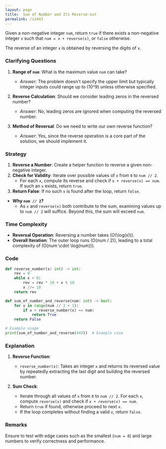 ```yaml
---
layout: page
title:  Sum of Number and Its Reverse-out
permalink: /s2443
---
```


Given a non-negative integer `num`, return `true` if there exists a non-negative integer `x` such that `num = x + reverse(x)`, or `false` otherwise.

The reverse of an integer `x` is obtained by reversing the digits of `x`.

### Clarifying Questions

1. **Range of `num`**: What is the maximum value `num` can take?
    - *Answer*: The problem doesn't specify the upper limit but typically integer inputs could range up to \(10^9\) unless otherwise specified.

2. **Reverse Calculation**: Should we consider leading zeros in the reversed number?
    - *Answer*: No, leading zeros are ignored when computing the reversed number.
    
3. **Method of Reversal**: Do we need to write our own reverse function?
    - *Answer*: Yes, since the reverse operation is a core part of the solution, we should implement it.

### Strategy

1. **Reverse a Number**: Create a helper function to reverse a given non-negative integer.
2. **Check for Validity**: Iterate over possible values of `x` from `0` to `num // 2`.
    - For each `x`, compute its reverse and check if `x + reverse(x) == num`. If such an `x` exists, return `true`.
3. **Return False**: If no such `x` is found after the loop, return `false`.

- **Why `num // 2`?**
    - As `x` and `reverse(x)` both contribute to the sum, examining values up to `num // 2` will suffice. Beyond this, the sum will exceed `num`.

### Time Complexity

- **Reversal Operation**: Reversing a number takes \(O(\log(x))\).
- **Overall Iteration**: The outer loop runs \(O(num / 2)\), leading to a total complexity of \(O(num \cdot \log(num))\).

### Code

```python
def reverse_number(x: int) -> int:
    rev = 0
    while x > 0:
        rev = rev * 10 + x % 10
        x //= 10
    return rev

def sum_of_number_and_reverse(num: int) -> bool:
    for x in range(num // 2 + 1):
        if x + reverse_number(x) == num:
            return True
    return False

# Example usage
print(sum_of_number_and_reverse(443))  # Example case
```

### Explanation

1. **Reverse Function**:
    - `reverse_number(x)`: Takes an integer `x` and returns its reversed value by repeatedly extracting the last digit and building the reversed number.

2. **Sum Check**:
    - Iterate through all values of `x` from `0` to `num // 2`. For each `x`, compute `reverse(x)` and check if `x + reverse(x) == num`.
    - Return `true` if found, otherwise proceed to next `x`.
    - If the loop completes without finding a valid `x`, return `false`.

### Remarks

Ensure to test with edge cases such as the smallest (`num = 0`) and large numbers to verify correctness and performance.